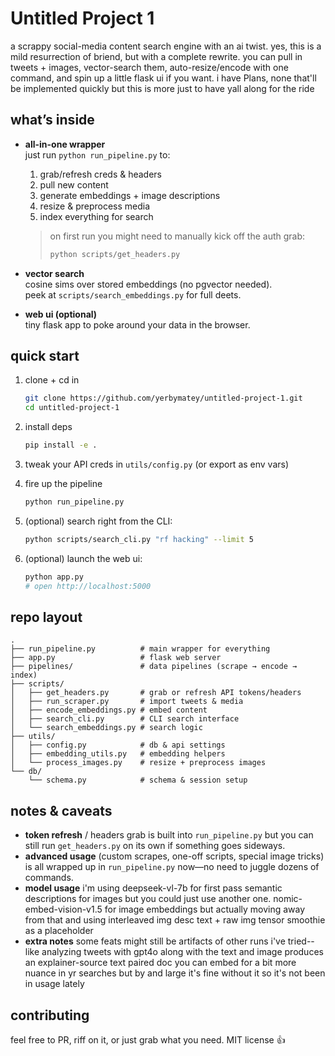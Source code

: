 # Untitled Project 1

a scrappy social-media content search engine with an ai twist. yes, this is a mild resurrection of briend, but with a complete rewrite. you can pull in tweets + images, vector-search them, auto-resize/encode with one command, and spin up a little flask ui if you want. i have Plans, none that'll be implemented quickly but this is more just to have yall along for the ride

## what’s inside

- **all-in-one wrapper**  
  just run `python run_pipeline.py` to:  
  1. grab/refresh creds & headers  
  2. pull new content  
  3. generate embeddings + image descriptions  
  4. resize & preprocess media  
  5. index everything for search  

  > on first run you might need to manually kick off the auth grab:  
  > ```bash
  > python scripts/get_headers.py
  > ```

- **vector search**  
  cosine sims over stored embeddings (no pgvector needed).  
  peek at `scripts/search_embeddings.py` for full deets.

- **web ui (optional)**  
  tiny flask app to poke around your data in the browser.

## quick start

1. clone + cd in  
   ```bash
   git clone https://github.com/yerbymatey/untitled-project-1.git
   cd untitled-project-1
   ```

2. install deps  
   ```bash
   pip install -e .
   ```

3. tweak your API creds in `utils/config.py` (or export as env vars)

4. fire up the pipeline  
   ```bash
   python run_pipeline.py
   ```

5. (optional) search right from the CLI:  
   ```bash
   python scripts/search_cli.py "rf hacking" --limit 5
   ```

6. (optional) launch the web ui:  
   ```bash
   python app.py
   # open http://localhost:5000
   ```

## repo layout

```
.
├── run_pipeline.py          # main wrapper for everything
├── app.py                   # flask web server
├── pipelines/               # data pipelines (scrape → encode → index)
├── scripts/
│   ├── get_headers.py       # grab or refresh API tokens/headers
│   ├── run_scraper.py       # import tweets & media
│   ├── encode_embeddings.py # embed content
│   ├── search_cli.py        # CLI search interface
│   └── search_embeddings.py # search logic
├── utils/
│   ├── config.py            # db & api settings
│   ├── embedding_utils.py   # embedding helpers
│   └── process_images.py    # resize + preprocess images
└── db/
    └── schema.py            # schema & session setup
```

## notes & caveats

- **token refresh** / headers grab is built into `run_pipeline.py` but you can still run `get_headers.py` on its own if something goes sideways.  
- **advanced usage** (custom scrapes, one-off scripts, special image tricks) is all wrapped up in `run_pipeline.py` now—no need to juggle dozens of commands.
- **model usage** i'm using deepseek-vl-7b for first pass semantic descriptions for images but you could just use another one. nomic-embed-vision-v1.5 for image embeddings but actually moving away from that and using interleaved img desc text + raw img tensor smoothie as a placeholder
- **extra notes** some feats might still be artifacts of other runs i've tried--like analyzing tweets with gpt4o along with the text and image produces an explainer-source text paired doc you can embed for a bit more nuance in yr searches but by and large it's fine without it so it's not been in usage lately

## contributing

feel free to PR, riff on it, or just grab what you need. MIT license 👍